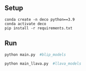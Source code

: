 ## Setup
```
conda create -n deco python==3.9
conda activate deco
pip install -r requirements.txt
```

## Run
```bash
python main.py  #blip_models
```

```bash
python main_llava.py  #llava_models
```

